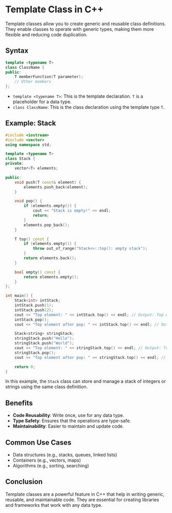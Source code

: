 # Template Class in C++

Template classes allow you to create generic and reusable class definitions. They enable classes to operate with generic types, making them more flexible and reducing code duplication.

## Syntax

```cpp
template <typename T>
class ClassName {
public:
    T memberFunction(T parameter);
    // Other members
};
```

- `template <typename T>`: This is the template declaration. `T` is a placeholder for a data type.
- `class ClassName`: This is the class declaration using the template type `T`.

## Example: Stack

```cpp
#include <iostream>
#include <vector>
using namespace std;

template <typename T>
class Stack {
private:
    vector<T> elements;

public:
    void push(T const& element) {
        elements.push_back(element);
    }

    void pop() {
        if (elements.empty()) {
            cout << "Stack is empty!" << endl;
            return;
        }
        elements.pop_back();
    }

    T top() const {
        if (elements.empty()) {
            throw out_of_range("Stack<>::top(): empty stack");
        }
        return elements.back();
    }

    bool empty() const {
        return elements.empty();
    }
};

int main() {
    Stack<int> intStack;
    intStack.push(1);
    intStack.push(2);
    cout << "Top element: " << intStack.top() << endl; // Output: Top element: 2
    intStack.pop();
    cout << "Top element after pop: " << intStack.top() << endl; // Output: Top element after pop: 1

    Stack<string> stringStack;
    stringStack.push("Hello");
    stringStack.push("World");
    cout << "Top element: " << stringStack.top() << endl; // Output: Top element: World
    stringStack.pop();
    cout << "Top element after pop: " << stringStack.top() << endl; // Output: Top element after pop: Hello

    return 0;
}
```

In this example, the `Stack` class can store and manage a stack of integers or strings using the same class definition.

## Benefits

- **Code Reusability**: Write once, use for any data type.
- **Type Safety**: Ensures that the operations are type-safe.
- **Maintainability**: Easier to maintain and update code.

## Common Use Cases

- Data structures (e.g., stacks, queues, linked lists)
- Containers (e.g., vectors, maps)
- Algorithms (e.g., sorting, searching)

## Conclusion

Template classes are a powerful feature in C++ that help in writing generic, reusable, and maintainable code. They are essential for creating libraries and frameworks that work with any data type.
